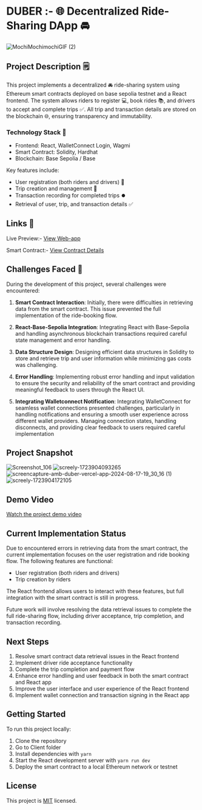# DUBER :- 🌐 Decentralized Ride-Sharing DApp 🚘

![MochiMochimochiGIF (2)](https://github.com/user-attachments/assets/facb2478-167a-42b3-985d-143b7ce1dbbc)


## Project Description 🗒️

This project implements a decentralized 🚘 ride-sharing system using Ethereum smart contracts deployed on base sepolia testnet and a React frontend. The system allows riders to register 💻, book rides 📚, and drivers to accept and complete trips ✅. All trip and transaction details are stored on the blockchain 🌐, ensuring transparency and immutability.

### Technology Stack 💪
- Frontend: React, WalletConnect Login, Wagmi
- Smart Contract: Solidity, Hardhat
- Blockchain: Base Sepolia / Base 

Key features include:
- User registration (both riders and drivers) 📝
- Trip creation and management 🎫
- Transaction recording for completed trips ⏺️
- Retrieval of user, trip, and transaction details ✅

## Links 🔗
Live Preview:- [View Web-app](https://amb-duber.vercel.app/)

Smart Contract:- [View Contract Details](https://base-sepolia.blockscout.com/address/0xC4a85Bfc6589D8cCE1cf95a700aF954d20d4e8f0)

## Challenges Faced 🧐

During the development of this project, several challenges were encountered:

1. **Smart Contract Interaction**: Initially, there were difficulties in retrieving data from the smart contract. This issue prevented the full implementation of the ride-booking flow.

2. **React-Base-Sepolia Integration**: Integrating React with Base-Sepolia and handling asynchronous blockchain transactions required careful state management and error handling.
  
3. **Data Structure Design**: Designing efficient data structures in Solidity to store and retrieve trip and user information while minimizing gas costs was challenging.

5. **Error Handling**: Implementing robust error handling and input validation to ensure the security and reliability of the smart contract and providing meaningful feedback to users through the React UI.

6. **Integrating Walletconnect Notification**: Integrating WalletConnect for seamless wallet connections presented challenges, particularly in handling notifications and ensuring a smooth user experience across different wallet providers. Managing connection states, handling disconnects, and providing clear feedback to users required careful implementation

## Project Snapshot

![Screenshot_106](https://github.com/user-attachments/assets/eb51cd7d-23e8-454c-b2ed-570c963e2850)
![screely-1723904093265](https://github.com/user-attachments/assets/a9d2ada9-071d-412b-b077-b2ee4ec329e5)
![screencapture-amb-duber-vercel-app-2024-08-17-19_30_16 (1)](https://github.com/user-attachments/assets/3c5c6f94-3b46-4abd-9cec-95e2ea554b2c)
![screely-1723904172105](https://github.com/user-attachments/assets/ce6f77ed-ae73-4734-9fd7-436a44534436)


## Demo Video

[Watch the project demo video](https://www.loom.com/share/5de2b384d43046e0ba7a4c587d376ff2?sid=6f076e40-7824-4b1b-9074-944f7d91b361)


## Current Implementation Status

Due to encountered errors in retrieving data from the smart contract, the current implementation focuses on the user registration and ride booking flow. The following features are functional:

- User registration (both riders and drivers)
- Trip creation by riders

The React frontend allows users to interact with these features, but full integration with the smart contract is still in progress.

Future work will involve resolving the data retrieval issues to complete the full ride-sharing flow, including driver acceptance, trip completion, and transaction recording.

## Next Steps

1. Resolve smart contract data retrieval issues in the React frontend
2. Implement driver ride acceptance functionality
3. Complete the trip completion and payment flow
4. Enhance error handling and user feedback in both the smart contract and React app
5. Improve the user interface and user experience of the React frontend
6. Implement wallet connection and transaction signing in the React app

## Getting Started

To run this project locally:

1. Clone the repository
2. Go to Client folder
3. Install dependencies with `yarn`
4. Start the React development server with `yarn run dev`
5. Deploy the smart contract to a local Ethereum network or testnet

## License

This project is [MIT](https://choosealicense.com/licenses/mit/) licensed.
